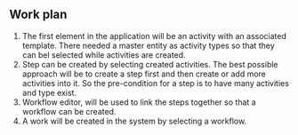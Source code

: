 Work plan
---------
1. The first element in the application will be an activity with an associated template.  There needed a master entity as
activity types so that they can bel selected while activities are created.
2. Step can be created by selecting created activities. The best possible approach will be to create a step first and then
create or add more activities into it.  So the pre-condition for a step is to have many activities and type exist.
3. Workflow editor, will be used to link the steps together so that a workflow can be created.
4. A work will be created in the system by selecting a workflow.
